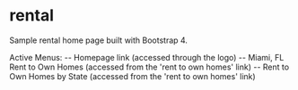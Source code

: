 # rental
Sample rental home page built with Bootstrap 4.

Active Menus:
  -- Homepage link (accessed through the logo)
  -- Miami, FL Rent to Own Homes (accessed from the 'rent to own homes' link)
  -- Rent to Own Homes by State (accessed from the 'rent to own homes' link)
